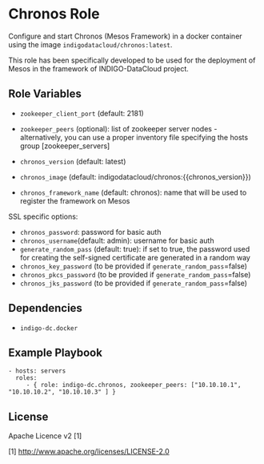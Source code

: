 Chronos Role
=========

Configure and start Chronos (Mesos Framework) in a docker container using the image `indigodatacloud/chronos:latest`. 

This role has been specifically developed to be used for the deployment of Mesos in the framework of INDIGO-DataCloud project.


Role Variables
--------------

- `zookeeper_client_port` (default: 2181)
- `zookeeper_peers` (optional): list of zookeeper server nodes - alternatively, you can use a proper inventory file specifying the hosts group [zookeeper_servers]

- `chronos_version` (default: latest)
- `chronos_image` (default: indigodatacloud/chronos:{{chronos_version}}) 
- `chronos_framework_name` (default: chronos): name that will be used to register the framework on Mesos

SSL specific options:
- `chronos_password`: password for basic auth
- `chronos_username`(default: admin): username for basic auth
- `generate_random_pass` (default: true): if set to true, the password used for creating the self-signed certificate are generated in a random way
- `chronos_key_password` (to be provided if `generate_random_pass`=false)
- `chronos_pkcs_password` (to be provided if `generate_random_pass`=false)
- `chronos_jks_password` (to be provided if `generate_random_pass`=false)


Dependencies
------------

- `indigo-dc.docker`

Example Playbook
----------------

    - hosts: servers
      roles:
         - { role: indigo-dc.chronos, zookeeper_peers: ["10.10.10.1", "10.10.10.2", "10.10.10.3" ] }

License
-------

Apache Licence v2 [1]

[1] http://www.apache.org/licenses/LICENSE-2.0

